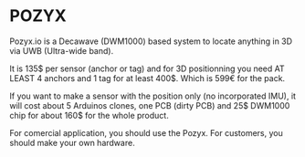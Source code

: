 POZYX
==============

Pozyx.io is a Decawave (DWM1000) based system to locate anything in 3D via UWB (Ultra-wide band).

It is 135$ per sensor (anchor or tag) and for 3D positionning you need AT LEAST 4 anchors and 1 tag for at least 400$. Which is 599€ for the pack.

If you want to make a sensor with the position only (no incorporated IMU), it will cost about 5 Arduinos clones, one PCB (dirty PCB) and 25$ DWM1000 chip for about 160$ for the whole product.

For comercial application, you should use the Pozyx. For customers, you should make your own hardware.